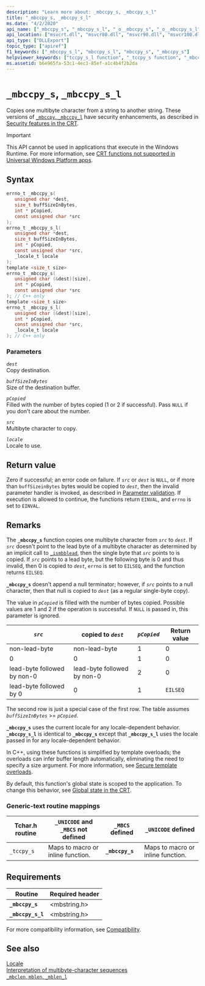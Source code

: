 ```yaml
---
description: "Learn more about: _mbccpy_s, _mbccpy_s_l"
title: "_mbccpy_s, _mbccpy_s_l"
ms.date: "4/2/2020"
api_name: ["_mbccpy_s", "_mbccpy_s_l", "_o__mbccpy_s", "_o__mbccpy_s_l"]
api_location: ["msvcrt.dll", "msvcr80.dll", "msvcr90.dll", "msvcr100.dll", "msvcr100_clr0400.dll", "msvcr110.dll", "msvcr110_clr0400.dll", "msvcr120.dll", "msvcr120_clr0400.dll", "ucrtbase.dll", "api-ms-win-crt-multibyte-l1-1-0.dll", "api-ms-win-crt-private-l1-1-0.dll"]
api_type: ["DLLExport"]
topic_type: ["apiref"]
f1_keywords: ["_mbccpy_s_l", "mbccpy_s_l", "mbccpy_s", "_mbccpy_s"]
helpviewer_keywords: ["tccpy_s_l function", "_tccpy_s function", "_mbccpy_s function", "mbccpy_s function", "tccpy_s function", "mbccpy_s_l function", "_tccpy_s_l function", "_mbccpy_s_l function"]
ms.assetid: b6e965fa-53c1-4ec3-85ef-a1c4b4f2b2da
---
```

# `_mbccpy_s`, `_mbccpy_s_l`

Copies one multibyte character from a string to another string. These versions of [`_mbccpy`, `_mbccpy_l`](mbccpy-mbccpy-l.md) have security enhancements, as described in [Security features in the CRT](../security-features-in-the-crt.md).

> [!IMPORTANT]
> This API cannot be used in applications that execute in the Windows Runtime. For more information, see [CRT functions not supported in Universal Windows Platform apps](../../cppcx/crt-functions-not-supported-in-universal-windows-platform-apps.md).

## Syntax

```C
errno_t _mbccpy_s(
   unsigned char *dest,
   size_t buffSizeInBytes,
   int * pCopied,
   const unsigned char *src
);
errno_t _mbccpy_s_l(
   unsigned char *dest,
   size_t buffSizeInBytes,
   int * pCopied,
   const unsigned char *src,
   _locale_t locale
);
template <size_t size>
errno_t _mbccpy_s(
   unsigned char (&dest)[size],
   int * pCopied,
   const unsigned char *src
); // C++ only
template <size_t size>
errno_t _mbccpy_s_l(
   unsigned char (&dest)[size],
   int * pCopied,
   const unsigned char *src,
   _locale_t locale
); // C++ only
```

### Parameters

*`dest`*\
Copy destination.

*`buffSizeInBytes`*\
Size of the destination buffer.

*`pCopied`*\
Filled with the number of bytes copied (1 or 2 if successful). Pass `NULL` if you don't care about the number.

*`src`*\
Multibyte character to copy.

*`locale`*\
Locale to use.

## Return value

Zero if successful; an error code on failure. If *`src`* or *`dest`* is `NULL`, or if more than `buffSizeinBytes` bytes would be copied to *`dest`*, then the invalid parameter handler is invoked, as described in [Parameter validation](../parameter-validation.md). If execution is allowed to continue, the functions return `EINVAL`, and `errno` is set to `EINVAL`.

## Remarks

The **`_mbccpy_s`** function copies one multibyte character from *`src`* to *`dest`*. If *`src`* doesn't point to the lead byte of a multibyte character as determined by an implicit call to [`_ismbblead`](ismbblead-ismbblead-l.md), then the single byte that *`src`* points to is copied. If *`src`* points to a lead byte, but the following byte is 0 and thus invalid, then 0 is copied to *`dest`*, `errno` is set to `EILSEQ`, and the function returns `EILSEQ`.

**`_mbccpy_s`** doesn't append a null terminator; however, if *`src`* points to a null character, then that null is copied to *`dest`* (as a regular single-byte copy).

The value in *`pCopied`* is filled with the number of bytes copied. Possible values are 1 and 2 if the operation is successful. If `NULL` is passed in, this parameter is ignored.

| *`src`* | copied to *`dest`* | *`pCopied`* | Return value |
|---|---|---|---|
| non-lead-byte | non-lead-byte | 1 | 0 |
| 0 | 0 | 1 | 0 |
| lead-byte followed by non-0 | lead-byte followed by non-0 | 2 | 0 |
| lead-byte followed by 0 | 0 | 1 | `EILSEQ` |

The second row is just a special case of the first row. The table assumes *`buffSizeInBytes`* >= *`pCopied`*.

**`_mbccpy_s`** uses the current locale for any locale-dependent behavior. **`_mbccpy_s_l`** is identical to **`_mbccpy_s`** except that **`_mbccpy_s_l`** uses the locale passed in for any locale-dependent behavior.

In C++, using these functions is simplified by template overloads; the overloads can infer buffer length automatically, eliminating the need to specify a size argument. For more information, see [Secure template overloads](../secure-template-overloads.md).

By default, this function's global state is scoped to the application. To change this behavior, see [Global state in the CRT](../global-state.md).

### Generic-text routine mappings

| Tchar.h routine | `_UNICODE` and `_MBCS` not defined | `_MBCS` defined | `_UNICODE` defined |
|---|---|---|---|
| `_tccpy_s` | Maps to macro or inline function. | **`_mbccpy_s`** | Maps to macro or inline function. |

## Requirements

| Routine | Required header |
|---|---|
| **`_mbccpy_s`** | \<mbstring.h> |
| **`_mbccpy_s_l`** | \<mbstring.h> |

For more compatibility information, see [Compatibility](../compatibility.md).

## See also

[Locale](../locale.md)\
[Interpretation of multibyte-character sequences](../interpretation-of-multibyte-character-sequences.md)\
[`_mbclen`, `mblen`, `_mblen_l`](mbclen-mblen-mblen-l.md)
